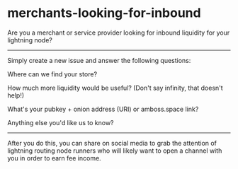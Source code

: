 # merchants-looking-for-inbound
Are you a merchant or service provider looking for inbound liquidity for your lightning node? 
__________________________________________________________________________________________
Simply create a new issue and answer the following questions:

Where can we find your store?

How much more liquidity would be useful? (Don't say infinity, that doesn't help!)

What's your pubkey + onion address (URI) or amboss.space link?

Anything else you'd like us to know?

____________________________________________________________________________________________
After you do this, you can share on social media to grab the attention of lightning routing node runners who will likely want to open a channel with you in order to earn fee income. 
